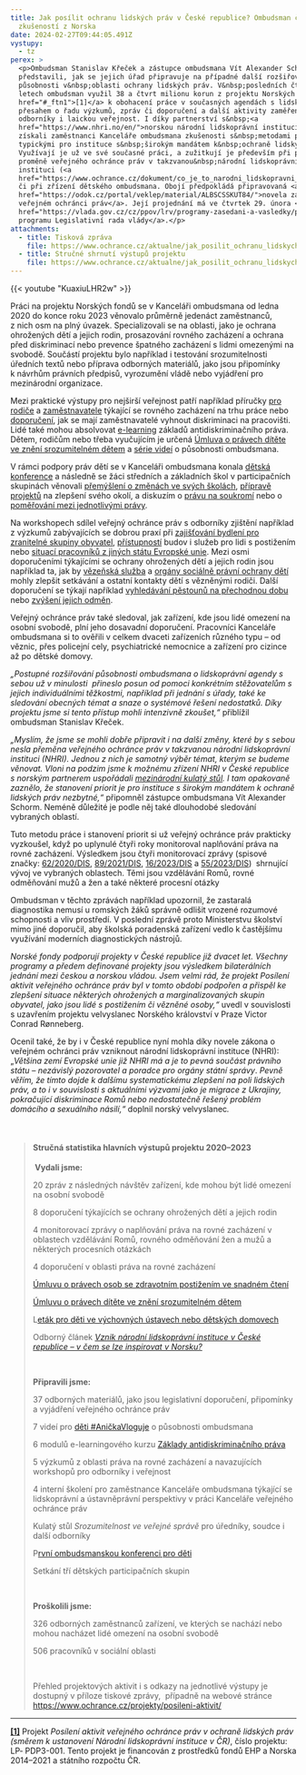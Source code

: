 ```yaml
---
title: Jak posílit ochranu lidských práv v České republice? Ombudsman čerpal ze
  zkušeností z Norska
date: 2024-02-27T09:44:05.491Z
vystupy:
  - tz
perex: >
  <p>Ombudsman Stanislav Křeček a zástupce ombudsmana Vít Alexander Schorm dnes
  představili, jak se jejich úřad připravuje na případné další rozšiřování
  působnosti v&nbsp;oblasti ochrany lidských práv. V&nbsp;posledních čtyřech
  letech ombudsman využil 38 a čtvrt milionu korun z projektu Norských fondů<a
  href="#_ftn1">[1]</a> k obohacení práce v současných agendách s lidskoprávním
  přesahem o řadu výzkumů, zpráv či doporučení a další aktivity zaměřené na
  odborníky i laickou veřejnost. I díky partnerství s&nbsp;<a
  href="https://www.nhri.no/en/">norskou národní lidskoprávní institucí</a>
  získali zaměstnanci Kanceláře ombudsmana zkušenosti s&nbsp;metodami práce
  typickými pro instituce s&nbsp;širokým mandátem k&nbsp;ochraně lidských práv.
  Využívají je už ve své současné práci, a zužitkují je především při případné
  proměně veřejného ochránce práv v takzvanou&nbsp;národní lidskoprávní
  instituci (<a
  href="https://www.ochrance.cz/dokument/co_je_to_narodni_lidskopravni_instituce_a_proc_ji_v_cesku_potrebujeme/">NHRI</a>)
  či při zřízení dětského ombudsmana. Obojí předpokládá připravovaná <a
  href="https://odok.cz/portal/veklep/material/ALBSCSSKUT84/">novela zákona o
  veřejném ochránci práv</a>. Její projednání má ve čtvrtek 29. února <a
  href="https://vlada.gov.cz/cz/ppov/lrv/programy-zasedani-a-vasledky/program-306--zasedani-lrv-29-2-2024-a-jeho-vysledky-211667/">na
  programu Legislativní rada vlády</a>.</p>
attachments:
  - title: Tisková zpráva
    file: https://www.ochrance.cz/aktualne/jak_posilit_ochranu_lidskych_prav_v_ceske_republice_ombudsman_cerpal_ze_zkusenosti_z_norska/tz_-_zaver_projektu_nf_lp-pdp3-001.pdf
  - title: Stručné shrnutí výstupů projektu
    file: https://www.ochrance.cz/aktualne/jak_posilit_ochranu_lidskych_prav_v_ceske_republice_ombudsman_cerpal_ze_zkusenosti_z_norska/strucne_shrnuti_vystupu_projektu_nf_lp-pdp3-001.pdf
---
```



{{< youtube "KuaxiuLHR2w" >}}



<p>Práci na projektu Norských fondů se v&nbsp;Kanceláři ombudsmana od ledna 2020 do konce roku 2023 věnovalo průměrně jedenáct zaměstnanců, z&nbsp;nich osm na plný úvazek. Specializovali se na oblasti, jako je ochrana ohrožených dětí a jejich rodin, prosazování rovného zacházení a ochrana před diskriminací nebo prevence špatného zacházení s&nbsp;lidmi omezenými na svobodě. Součástí projektu bylo například i testování srozumitelnosti úředních textů nebo příprava odborných materiálů, jako jsou připomínky k&nbsp;návrhům právních předpisů, vyrozumění vládě nebo vyjádření pro mezinárodní organizace.</p>

<p>Mezi praktické výstupy pro nejširší veřejnost patří například příručky <a href="https://eso.ochrance.cz/Nalezene/Edit/10724">pro rodiče</a> a <a href="https://eso.ochrance.cz/Nalezene/Edit/12506">zaměstnavatele</a> týkající se rovného zacházení na trhu práce nebo <a href="https://eso.ochrance.cz/Nalezene/Edit/12508">doporučení</a>, jak se mají zaměstnavatelé vyhnout diskriminaci na pracovišti. Lidé také mohou absolvovat <a href="https://diskriminace.netventic.net/login">e-learning</a> základů antidiskriminačního práva. Dětem, rodičům nebo třeba vyučujícím je určená <a href="https://deti.ochrance.cz/aktualne/chces_konecne_porozumet_umluve_o_pravech_ditete/">Úmluva o právech dítěte ve znění srozumitelném dětem</a> a <a href="https://www.youtube.com/playlist?list=PLWNv_IxgJdEJRcfAUHCC1fZ6J1NiW4qh2">série videí</a> o působnosti ombudsmana.</p>

<p>V rámci podpory práv dětí se v&nbsp;Kanceláři ombudsmana konala <a href="https://www.ochrance.cz/aktualne/deti_na_ombudsmanske_konferenci_zjistovaly_jak_jim_muze_pomahat_verejny_ochrance_prav-_politici_a_odbornici_mezitim_diskutovali_o_detskem_ombudsmanovi/">dětská konference</a> a následně se žáci středních a základních škol v&nbsp;participačních skupinách věnovali <a href="https://deti.ochrance.cz/aktualne/zkusme_to_zmenit/">přemýšlení o změnách ve svých školách</a>, <a href="https://deti.ochrance.cz/aktualne/stredoskolaci_chteji_menit_svet_kolem_sebe_dnes_nam_predstavili_sve_napady/">přípravě projektů</a> na zlepšení svého okolí, a diskuzím o <a href="https://deti.ochrance.cz/aktualne/muze_se_stretavat_pravo_na_soukromi_s_pravem_na_sdileni_informaci/">právu na soukromí</a> nebo o <a href="https://deti.ochrance.cz/aktualne/je_tezke_pomerovat_mezi_jednotlivymi_pravy/">poměřování mezi jednotlivými právy</a>.&nbsp;</p>

<p>Na workshopech sdílel veřejný ochránce práv s odborníky zjištění například z&nbsp;výzkumů zabývajících se dobrou praxí při <a href="https://www.ochrance.cz/aktualne/ombudsman_zmapoval_dobrou_praxi_pri_zajistovani_dustojneho_bydleni_pro_lidi_ze_zranitelnych_skupin-_dari_se_predevsim_diky_dostatecne_podpore_lidi_pri_zabydlovani_i_zarukam_pro_vlastniky_bytu/">zajišťování bydlení pro zranitelné skupiny obyvatel</a>, <a href="https://www.ochrance.cz/projekty/posileni-aktivit/11_29_pristupnost_a_bezbarierove_uzivani_staveb_prezentace.pdf">přístupností</a> budov i služeb pro lidi s&nbsp;postižením nebo <a href="https://eso.ochrance.cz/Nalezene/Edit/9920">situací pracovníků z&nbsp;jiných státu Evropské unie</a>. Mezi osmi doporučeními týkajícími se ochrany ohrožených dětí a jejich rodin jsou například ta, jak by <a href="https://eso.ochrance.cz/Nalezene/Edit/12304">vězeňská služba</a> a <a href="https://eso.ochrance.cz/Nalezene/Edit/12302">orgány sociálně právní ochrany dětí</a> mohly zlepšit setkávání a ostatní kontakty dětí s&nbsp;vězněnými rodiči. Další doporučení se týkají například <a href="https://eso.ochrance.cz/Nalezene/Edit/9872">vyhledávání pěstounů na přechodnou dobu</a> nebo <a href="https://www.ochrance.cz/projekty/posileni-aktivit/7_Doporuceni-ochrance-ve-veci-zvyseni-odmen-pestounum-na-prechodnou-dobu.pdf">zvýšení jejich odměn</a>.</p>

<p>Veřejný ochránce práv také sledoval, jak zařízení, kde jsou lidé omezení na osobní svobodě, plní jeho dosavadní doporučení. Pracovníci Kanceláře ombudsmana si to ověřili v celkem dvaceti zařízeních různého typu &ndash; od věznic, přes policejní cely, psychiatrické nemocnice a zařízení pro cizince až po dětské domovy.</p>

<p><em>&bdquo;Postupné rozšiřování působnosti ombudsmana o lidskoprávní agendy s sebou už v&nbsp;minulosti&nbsp; přineslo posun od pomoci konkrétním stěžovatelům s jejich individuálními těžkostmi, například při jednání s úřady, také ke sledování obecných témat a snaze o systémové řešení nedostatků. Díky projektu jsme si tento přístup mohli intenzivně zkoušet,&ldquo; </em>přiblížil ombudsman Stanislav Křeček.</p>

<p><em>&bdquo;Myslím, že jsme se mohli dobře připravit i na další změny, které by s&nbsp;sebou nesla přeměna veřejného ochránce práv v&nbsp;takzvanou národní lidskoprávní instituci (NHRI). Jednou z&nbsp;nich je samotný výběr témat, kterým se budeme věnovat. Vloni na podzim jsme k&nbsp;možnému zřízení NHRI v České republice s&nbsp;norským partnerem uspořádali </em><a href="https://www.ochrance.cz/aktualne/dozvuky_ombudsmanskeho_setkani_expertu_na_lidska_prava_narodni_lidskopravni_instituce_nhri_si_jako_nezavisly_prostrednik_mezi_statem_obcanskou_spolecnosti_i_verejnosti_musi_nejdrive_ziskat_jejich_duveru/"><em>mezinárodní kulatý stůl</em></a><em>. I tam opakovaně zaznělo, že stanovení priorit je pro instituce s&nbsp;širokým mandátem k&nbsp;ochraně lidských práv nezbytné,&ldquo;</em> připomněl zástupce ombudsmana Vít Alexander Schorm. Neméně důležité je podle něj také dlouhodobé sledování vybraných oblastí.</p>

<p>Tuto metodu práce i stanovení priorit si už veřejný ochránce práv prakticky vyzkoušel, když po uplynulé čtyři roky monitoroval naplňování práva na rovné zacházení. Výsledkem jsou čtyři monitorovací zprávy (spisové značky: <a href="https://eso.ochrance.cz/Nalezene/Edit/9218">62/2020/DIS</a>, <a href="https://eso.ochrance.cz/Nalezene/Edit/10620">89/2021/DIS</a>, <a href="https://eso.ochrance.cz/Nalezene/Edit/11782">16/2023/DIS</a> a <a href="https://eso.ochrance.cz/Nalezene/Edit/12504">55/2023/DIS</a>)&nbsp; shrnující vývoj ve vybraných&nbsp;oblastech. Těmi jsou vzdělávání Romů, rovné odměňování mužů a žen a také některé procesní otázky</p>

<p>Ombudsman v&nbsp;těchto zprávách například upozornil, že zastaralá diagnostika nemusí u romských žáků správně odlišit vrozené rozumové schopnosti a vliv prostředí. V&nbsp;poslední zprávě proto Ministerstvu školství mimo jiné doporučil, aby školská poradenská zařízení vedlo k častějšímu využívání moderních diagnostických nástrojů.</p>

<p><em>Norské fondy podporují projekty v&nbsp;České republice již dvacet let. Všechny programy a předem definované projekty jsou výsledkem bilaterálních jednání mezi českou a norskou vládou. Jsem velmi rád, že projekt Posílení aktivit veřejného ochránce práv byl v&nbsp;tomto období podpořen a přispěl ke zlepšení situace některých ohrožených a marginalizovaných skupin obyvatel, jako jsou lidé s&nbsp;postižením či vězněné osoby,&ldquo; </em>uvedl v&nbsp;souvislosti s&nbsp;uzavřením projektu velvyslanec Norského království v Praze Victor Conrad Rønneberg.</p>

<p>Ocenil také, že by i v&nbsp;České republice nyní mohla díky novele zákona o veřejném ochránci práv vzniknout národní lidskoprávní instituce (NHRI): &bdquo;<em>Většina zemí Evropské unie již NHRI má a je to pevná součást právního státu &ndash; nezávislý pozorovatel a poradce pro orgány státní správy</em>. <em>Pevně věřím, že tímto dojde k&nbsp;dalšímu systematickému zlepšení na poli lidských práv, a to i v&nbsp;souvislosti s&nbsp;aktuálními výzvami jako je migrace z&nbsp;Ukrajiny, pokračující diskriminace Romů nebo nedostatečně řešený problém domácího a sexuálního násilí,&ldquo; </em>doplnil norský velvyslanec<em>.</em>&nbsp;</p>

<p>&nbsp;</p>

<blockquote>
<h4><strong>Stručná statistika hlavních výstupů projektu 2020&ndash;2023</strong></h4>

<p><strong>&nbsp;Vydali jsme:</strong></p>

<p>20 zpráv z následných návštěv zařízení, kde mohou být lidé omezení na osobní svobodě</p>

<p>8 doporučení týkajících se ochrany ohrožených dětí a jejich rodin</p>

<p>4 monitorovací zprávy o naplňování práva na rovné zacházení v oblastech vzdělávání Romů, rovného odměňování žen a mužů a některých procesních otázkách</p>

<p>4 doporučení v oblasti práva na rovné zacházení</p>

<p><a href="https://www.ochrance.cz/projekty/posileni-aktivit/umluva_crpd-logo.pdf">Úmluvu o právech osob se zdravotním postižením ve snadném čtení</a></p>

<p><a href="https://deti.ochrance.cz/aktualne/chces_konecne_porozumet_umluve_o_pravech_ditete/">Úmluvu o právech dítěte ve znění srozumitelném dětem</a></p>

<p>L<a href="https://deti.ochrance.cz/media/jsem_v_dd_nebo_vu-prezentace_na_web_prezentace.pdf">eták pro děti ve výchovných ústavech nebo dětských domovech</a></p>

<p>Odborný článek <a href="https://www.pravniprostor.cz/clanky/ustavni-pravo/vznik-narodni-lidskopravni-instituce-v-ceske-republice-v-cem-se-lze-inspirovat-v-norsku"><em>Vznik národní lidskoprávní instituce v České republice &ndash; v čem se lze inspirovat v&nbsp;Norsku?</em></a></p>

<p>&nbsp;</p>

<p><strong>Připravili jsme:</strong></p>

<p>37 odborných materiálů, jako jsou legislativní doporučení, připomínky a vyjádření veřejného ochránce práv&nbsp;</p>

<p>7 videí pro <a href="https://www.youtube.com/playlist?list=PLWNv_IxgJdEJRcfAUHCC1fZ6J1NiW4qh2">děti #AničkaVloguje</a> o působnosti ombudsmana</p>

<p>6 modulů e-learningového kurzu <a href="https://diskriminace.netventic.net/login">Základy antidiskriminačního práva</a>&nbsp;</p>

<p>5 výzkumů z&nbsp;oblasti práva na rovné zacházení a navazujících workshopů pro odborníky i veřejnost</p>

<p>4 interní školení pro zaměstnance Kanceláře ombudsmana týkající se lidskoprávní a ústavněprávní perspektivy v práci Kanceláře veřejného ochránce práv</p>

<p>Kulatý stůl <em>Srozumitelnost ve veřejné správě </em>pro úředníky, soudce i další odborníky</p>

<p>P<a href="https://deti.ochrance.cz/aktualne/nase_konference_pro_deti_je_v_plnem_proudu/">rvní ombudsmanskou konferenci pro děti</a></p>

<p>Setkání tří dětských participačních skupin</p>

<p>&nbsp;</p>

<p><strong>Proškolili jsme:</strong></p>

<p>326 odborných zaměstnanců zařízení, ve kterých se nachází nebo mohou nacházet lidé omezení na osobní svobodě</p>

<p>506 pracovníků v&nbsp;sociální oblasti</p>

<p>&nbsp;</p>

<p>Přehled projektových aktivit i s odkazy na jednotlivé výstupy je dostupný v&nbsp;příloze tiskové zprávy,&nbsp; případně na webové stránce <a href="https://www.ochrance.cz/projekty/posileni-aktivit/">https://www.ochrance.cz/projekty/posileni-aktivit/</a></p>
</blockquote>

<hr />
<p><a href="#_ftnref1"><strong><strong>[1]</strong></strong></a> Projekt <em>Posílení aktivit veřejného ochránce práv v ochraně lidských práv (směrem k ustanovení Národní lidskoprávní instituce v ČR)</em>, číslo projektu: LP‑ PDP3-001. Tento projekt je financován z prostředků fondů EHP a Norska 2014&ndash;2021 a státního rozpočtu ČR.</p>
